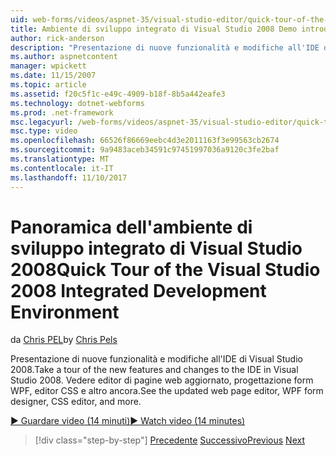 ```yaml
---
uid: web-forms/videos/aspnet-35/visual-studio-editor/quick-tour-of-the-visual-studio-2008-integrated-development-environment
title: Ambiente di sviluppo integrato di Visual Studio 2008 Demo introduttiva | Documenti Microsoft
author: rick-anderson
description: "Presentazione di nuove funzionalità e modifiche all'IDE di Visual Studio 2008. Vedere editor di pagine web aggiornato, progettazione form WPF, editor CSS e altro ancora."
ms.author: aspnetcontent
manager: wpickett
ms.date: 11/15/2007
ms.topic: article
ms.assetid: f20c5f1c-e49c-4909-b18f-8b5a442eafe3
ms.technology: dotnet-webforms
ms.prod: .net-framework
msc.legacyurl: /web-forms/videos/aspnet-35/visual-studio-editor/quick-tour-of-the-visual-studio-2008-integrated-development-environment
msc.type: video
ms.openlocfilehash: 66526f86669eebc4d3e2011163f3e99563cb2674
ms.sourcegitcommit: 9a9483aceb34591c97451997036a9120c3fe2baf
ms.translationtype: MT
ms.contentlocale: it-IT
ms.lasthandoff: 11/10/2017
---
```

<a name="quick-tour-of-the-visual-studio-2008-integrated-development-environment"></a><span data-ttu-id="232af-104">Panoramica dell'ambiente di sviluppo integrato di Visual Studio 2008</span><span class="sxs-lookup"><span data-stu-id="232af-104">Quick Tour of the Visual Studio 2008 Integrated Development Environment</span></span>
====================
<span data-ttu-id="232af-105">da [Chris PEL](https://twitter.com/chrispels)</span><span class="sxs-lookup"><span data-stu-id="232af-105">by [Chris Pels](https://twitter.com/chrispels)</span></span>

<span data-ttu-id="232af-106">Presentazione di nuove funzionalità e modifiche all'IDE di Visual Studio 2008.</span><span class="sxs-lookup"><span data-stu-id="232af-106">Take a tour of the new features and changes to the IDE in Visual Studio 2008.</span></span> <span data-ttu-id="232af-107">Vedere editor di pagine web aggiornato, progettazione form WPF, editor CSS e altro ancora.</span><span class="sxs-lookup"><span data-stu-id="232af-107">See the updated web page editor, WPF form designer, CSS editor, and more.</span></span>

[<span data-ttu-id="232af-108">&#9654; Guardare video (14 minuti)</span><span class="sxs-lookup"><span data-stu-id="232af-108">&#9654; Watch video (14 minutes)</span></span>](https://channel9.msdn.com/Blogs/ASP-NET-Site-Videos/quick-tour-of-the-visual-studio-2008-integrated-development-environment)

>[!div class="step-by-step"]
<span data-ttu-id="232af-109">[Precedente](intellisense-for-jscript-and-aspnet-ajax.md)
[Successivo](creating-and-modifying-a-css-file.md)</span><span class="sxs-lookup"><span data-stu-id="232af-109">[Previous](intellisense-for-jscript-and-aspnet-ajax.md)
[Next](creating-and-modifying-a-css-file.md)</span></span>
